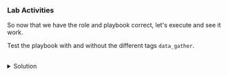 ### Lab Activities
So now that we have the role and playbook correct, let's execute and see it work.

Test the playbook with and without the different tags ` data_gather `.


<br>
<details>
<summary>Solution</summary>

Run the Playbook to see it work.

```plain
ansible-playbook -i /root/hosts /root/playbooks/data_gather.yaml
```{{exec}}

When runs, does it show the debug output? How do you know?

Check the output of the report.

```plain
ls -l /root/playbooks/reports/*.csv
cat /root/playbooks/reports/*.csv
```{{exec}}

Run it again as below, and see if you get the debug output.

```plain
ansible-playbook -vv -i /root/hosts /root/playbooks/data_gather.yaml
```{{exec}}

Did you see the debug output of all the variables? What caused this?

</details>
